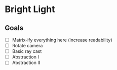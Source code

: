 # Bright Light

## Goals

- [ ] Matrix-ify everything here (increase readability)
- [ ] Rotate camera
- [ ] Basic ray cast
- [ ] Abstraction I
- [ ] Abstraction II
